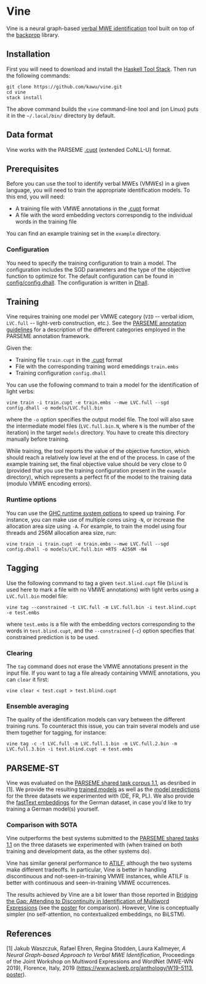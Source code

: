 Vine
=====

Vine is a neural graph-based [verbal MWE identification][parseme-st-1.1] tool
built on top of the [backprop][backprop] library.


Installation
------------

First you will need to download and install the [Haskell Tool Stack][stack].
Then run the following commands:

    git clone https://github.com/kawu/vine.git
    cd vine
    stack install

The above command builds the `vine` command-line tool and (on Linux) puts it in
the `~/.local/bin/` directory by default.


Data format
-----------

Vine works with the PARSEME [.cupt][cupt] (extended CoNLL-U) format.


Prerequisites
-------------

Before you can use the tool to identify verbal MWEs (VMWEs) in a given
language, you will need to train the appropriate identification models.
To this end, you will need:

  * A training file with VMWE annotations in the [.cupt][cupt] format
  * A file with the word embedding vectors correspondig to the individual words
    in the training file

You can find an example training set in the `example` directory.

### Configuration

You need to specify the training configuration to train a model.  The
configuration includes the SGD parameters and the type of the objective
function to optimize for.  The default configuration can be found in
[config/config.dhall](config/config.dhall). The configuration is written in
[Dhall][dhall].


Training
--------

Vine requires training one model per VMWE category (`VID` -- verbal idiom,
`LVC.full` -- light-verb construction, etc.).  See the [PARSEME annotation
guidelines][PARSEME-annotation-guidelines] for a description of the different
categories employed in the PARSEME annotation framework.

Given the:

  * Training file `train.cupt` in the [.cupt][cupt] format
  * File with the corresponding training word emeddings `train.embs`
  * Training configuration `config.dhall`

You can use the following command to train a model for the identification of
light verbs:

    vine train -i train.cupt -e train.embs --mwe LVC.full --sgd config.dhall -o models/LVC.full.bin

where the `-o` option specifies the output model file.  The tool will also save
the intermediate model files (`LVC.full.bin.N`, where `N` is the number of the
iteration) in the target `models` directory.  You have to create this directory
manually before training.

While training, the tool reports the value of the objective function, which
should reach a relatively low level at the end of the process.  In case of the
example training set, the final objective value should be very close to 0
(provided that you use the training configuration present in the `example`
directory), which represents a perfect fit of the model to the training data
(modulo VMWE encoding errors).


### Runtime options

You can use the [GHC runtime system options][ghc-rts] to speed up training.
For instance, you can make use of multiple cores using `-N`, or increase the
allocation area size using `-A`. For example, to train the model using four
threads and 256M allocation area size, run:

    vine train -i train.cupt -e train.embs --mwe LVC.full --sgd config.dhall -o models/LVC.full.bin +RTS -A256M -N4


Tagging
-------

Use the following command to tag a given `test.blind.cupt` file (`blind` is
used here to mark a file with no VMWE annotations) with light verbs using a
`LVC.full.bin` model file:

    vine tag --constrained -t LVC.full -m LVC.full.bin -i test.blind.cupt -e test.embs

where `test.embs` is a file with the embedding vectors corresponding to the
words in `test.blind.cupt`, and the `--constrained` (`-c`) option specifies
that constrained prediction is to be used.

### Clearing

The `tag` command does not erase the VMWE annotations present in the input
file.  If you want to tag a file already containing VMWE annotations, you can
`clear` it first:

    vine clear < test.cupt > test.blind.cupt

### Ensemble averaging

The quality of the identification models can vary between the different
training runs.  To counteract this issue, you can train several models and use
them together for tagging, for instance:

    vine tag -c -t LVC.full -m LVC.full.1.bin -m LVC.full.2.bin -m LVC.full.3.bin -i test.blind.cupt -e test.embs


PARSEME-ST
----------

Vine was evaluated on the [PARSEME shared task corpus 1.1][parseme-corpus-1.1],
as desribed in [1].  We provide the resulting [trained models][vine-models] as
well as the [model predictions][vine-predictions] for the three datasets we
experimented with (DE, FR, PL).  We also provide the [fastText
embeddings][fasttext-for-de] for the German dataset, in case you'd like to try
training a German model(s) yourself.

### Comparison with SOTA

Vine outperforms the best systems submitted to the [PARSEME shared tasks
1.1][parseme-st-1.1] on the three datasets we experimented with (when trained
on both training and development data, as the other systems do).

Vine has similar general performance to [ATILF][atilf], although the two
systems make different tradeoffs.  In particular, Vine is better in handling
discontinuous and not-seen-in-training VMWE instances, while ATILF is better
with continuous and seen-in-training VMWE occurrences.

The results achieved by Vine are a bit lower than those reported in [Bridging
the Gap: Attending to Discontinuity in Identification of Multiword
Expressions][gappy-mwes-paper] (see the [poster][vine-poster] for comparison).
However, Vine is conceptually simpler (no self-attention, no contextualized
embeddings, no BiLSTM).


References
----------

[1] Jakub Waszczuk, Rafael Ehren, Regina Stodden, Laura Kallmeyer, *A Neural
Graph-based Approach to Verbal MWE Identification*, Proceedings of the Joint
Workshop on Multiword Expressions and WordNet (MWE-WN 2019), Florence, Italy,
2019 (https://www.aclweb.org/anthology/W19-5113, [poster][vine-poster]).



[stack]: http://docs.haskellstack.org "Haskell Tool Stack"
[backprop]: https://backprop.jle.im/index.html "Backpropagation library"
[parseme-st-1.1]: http://multiword.sourceforge.net/PHITE.php?sitesig=CONF&page=CONF_04_LAW-MWE-CxG_2018___lb__COLING__rb__&subpage=CONF_40_Shared_Task "PARSEME Shared Task"
[cupt]: http://multiword.sourceforge.net/PHITE.php?sitesig=CONF&page=CONF_04_LAW-MWE-CxG_2018___lb__COLING__rb__&subpage=CONF_45_Format_specification "PARSEME .cupt format"
[ghc-rts]: http://www.haskell.org/ghc/docs/latest/html/users_guide/runtime_control.html "GHC runtime system options"
[dhall]: https://github.com/dhall-lang/dhall-lang "Dhall"
[PARSEME-annotation-guidelines]: http://parsemefr.lif.univ-mrs.fr/parseme-st-guidelines/1.1/ "PARSEME annotation guidelines"
[parseme-corpus-1.1]: https://gitlab.com/parseme/sharedtask-data/tree/master/1.1 "PARSEME corpus 1.1"
[gappy-mwes-paper]: https://arxiv.org/abs/1902.10667 "Bridging the Gap: Attending to Discontinuity in Identification of Multiword Expressions"
[vine-models]: https://user.phil.hhu.de/~waszczuk/vine/models.zip "Vine trained models"
[vine-predictions]: https://user.phil.hhu.de/~waszczuk/vine/pred.zip "Vine predictions"
[fasttext-for-de]: https://user.phil.hhu.de/~waszczuk/vine/DE/de_token_embs.zip "fastText DE dataset embeddings"
[atilf]: https://github.com/hazemalsaied/IdenSys "ATILF system"
[vine-poster]: https://user.phil.hhu.de/~waszczuk/vine/MWE_WN_2019_Poster.pdf "Vine poster"
